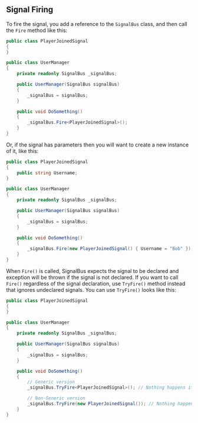 
## Signal Firing

To fire the signal, you add a reference to the `SignalBus` class, and then call the `Fire` method like this:

```csharp
public class PlayerJoinedSignal
{
}

public class UserManager
{
    private readonly SignalBus _signalBus;

    public UserManager(SignalBus signalBus)
    {
        _signalBus = signalBus;
    }

    public void DoSomething()
    {
        _signalBus.Fire<PlayerJoinedSignal>();
    }
}
```

Or, if the signal has parameters then you will want to create a new instance of it, like this:

```csharp
public class PlayerJoinedSignal
{
    public string Username;
}

public class UserManager
{
    private readonly SignalBus _signalBus;

    public UserManager(SignalBus signalBus)
    {
        _signalBus = signalBus;
    }

    public void DoSomething()
    {
        _signalBus.Fire(new PlayerJoinedSignal() { Username = "Bob" });
    }
}
```

When `Fire()` is called, SignalBus expects the signal to be declared and exception will be thrown if the signal is not declared. If you want to call `Fire()` regardless of the signal declaration, use `TryFire()` method instead that ignores undeclared signals. You can use `TryFire()` looks like this:

```csharp
public class PlayerJoinedSignal
{
}

public class UserManager
{
    private readonly SignalBus _signalBus;

    public UserManager(SignalBus signalBus)
    {
        _signalBus = signalBus;
    }

    public void DoSomething()
    {
        // Generic version
        _signalBus.TryFire<PlayerJoinedSignal>(); // Nothing happens if PlayerJoinedSignal is NOT declared

        // Non-Generic version
        _signalBus.TryFire(new PlayerJoinedSignal()); // Nothing happens if PlayerJoinedSignal is NOT declared
    }
}
```

